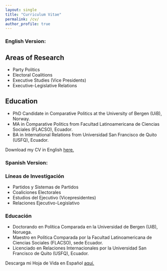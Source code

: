 ```yaml
---
layout: single
title: "Curriculum Vitae"
permalink: /cv/
author_profile: true
---
```


### English Version:

## Areas of Research
- Party Politics
- Electoral Coalitions
- Executive Studies (Vice Presidents)
- Executive-Legislative Relations

## Education
- PhD Candidate in Comparative Politics at the University of Bergen (UiB), Norway.
- MA in Comparative Politics from Facultad Latinoamericana de Ciencias Sociales (FLACSO), Ecuador.
- BA in International Relations from Universidad San Francisco de Quito (USFQ), Ecuador.

Download my CV in English [here.](/assets/files/english.pdf)


### Spanish Version:

### Líneas de Investigación
- Partidos y Sistemas de Partidos
- Coaliciones Electorales
- Estudios del Ejecutivo (Vicepresidentes)
- Relaciones Ejecutivo-Legislativo

### Educación 
- Doctorando en Política Comparada en la Universidad de Bergen (UiB), Noruega.
- Maestro en Política Comparada por la Facultad Latinoamericana de Ciencias Sociales (FLACSO), sede Ecuador.
- Licenciado en Relaciones Internacionales por la Universidad San Francisco de Quito (USFQ), Ecuador.

Descarga mi Hoja de Vida en Español [aquí.](/assets/files/spanish.pdf)


